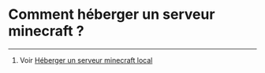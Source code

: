 # Comment héberger un serveur minecraft ?

---

1. Voir [Héberger un serveur minecraft local](https://github.com/MrPowley/TUTO-Heberger-serveur-MC/blob/main/heberger-serveur-local.md)
